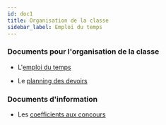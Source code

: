 ```yaml
---
id: doc1
title: Organisation de la classe
sidebar_label: Emploi du temps
---
```




### Documents pour l'organisation de la classe 

- L'[emploi du temps](https://docs.google.com/spreadsheets/d/e/2PACX-1vQAp3bTbg6VMcCQD9Os8qwY-WkXKnlGxkBemkSskYPk5iTcbQeI9AtkXo7hiO9PToUQYj_UxrPFuMxr/pubhtml)

- Le [planning des devoirs](https://docs.google.com/spreadsheets/d/e/2PACX-1vTMrbxLIzOu1LhuTcxv0ihIYWxe8rQ49YEMmLuYSDP1HCLM0Ub9UmiUKcqxw3dCRjzLn7GLjPuQubiF/pubhtml)


### Documents d'information 

- Les [coefficients aux concours](https://docs.google.com/spreadsheets/d/e/2PACX-1vRJw73Hi81u6bFUAYMBH5CtydcVtcj6mt2Ah30TuyQEGA6kCZEwDsogIzeAFjVgfY1EJCg9d-XJsb2g/pubhtml)